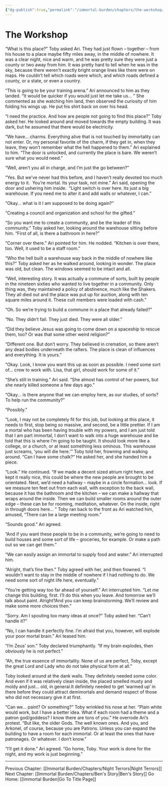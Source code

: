 ```yaml
---
{"dg-publish":true,"permalink":"/immortal-burden/chapters/the-workshop/"}
---
```


# The Workshop

“What is this place?” Toby asked Ari. They had just flown – together – from his house to a place maybe fifty miles away, in the middle of nowhere. It was a clear night, nice and warm, and he was pretty sure they were just a county or two away from him. It was pretty hard to tell when he was in the sky, because there weren’t exactly bright orange lines like there were on maps. He couldn’t tell which roads were which, and which roads defined a county, or a state, or even a country.

“This is going to be your training arena.” Ari announced to him as they landed. “It would be quicker if you would just let me take us... ” She commented as she watching him land, then observed the curiosity of him folding his wings up. He put his shirt back on over his head.

“I need the practice. And how are people not going to find this place?” Toby asked her. He looked around and moved towards the empty building. It was dark, but he assumed that there would be electricity.

“We have... charms. Everything alive that is not touched by immortality can not enter. Or, my personal favorite of the charm, if they get in, when they leave, they won’t remember what the hell happened to them.” Ari explained to him. “The door is unlocked, and currently the place is bare. We weren’t sure what you would need.”

“Well, aren’t you all in charge, and I’m just the go between?”

“Yes. But we’ve never had this before, and I haven’t really devoted too much energy to it.  You’re mortal. Its your task, not mine.” Ari said, opening the door and ushering him inside.  “Light switch is over here. Its just a big warehouse. If you need me to alter it and add walls or whatever, I can.”

“Okay... what is it I am supposed to be doing again?”

“Creating a council and organization and school for the gifted.”

“So you want me to create a community, and be the leader of this community.” Toby asked her, looking around the warehouse sitting before him. “First of all, is there a bathroom in here?”

“Corner over there.” Ari pointed for him. He nodded. “Kitchen is over there, too. Well, it used to be a staff room.”

“Who the hell built a warehouse way back in the middle of nowhere like this?” Toby asked her as he walked around, looking in wonder. The place was old, but clean. The windows seemed to be intact and all.

“Well, interesting story. It was actually a commune of sorts, built by people in the nineteen sixties who wanted to live together in a community. Only thing was, they maintained a policy of abstinence, much like the Shakers. They all died out and the place was put up for auction, along with ten square miles around it. These cult members were loaded with cash.”

“Oh. So we’re trying to build a commune in a place that already failed?”

“No. They didn’t fail. They just died. They were all older.”

“Did they believe Jesus was going to come down on a spaceship to rescue them, too? Or was that some other weird religion?”

“Different one. But don’t worry. They believed in cremation, so there aren’t any dead bodies underneath the rafters. The place is clean of influences and everything. It is yours.”

“Okay. Look, I know you want this up as soon as possible. I need some sort of... crew to work with. Lisa, that girl, should work for some of it.”

“She’s still in training.” Ari said. “She almost has control of her powers, but she nearly killed someone a few days ago.”

“Okay... is there anyone that we can employ here, as our studies, of sorts? To help run the community?”

“Possibly.”

“Look, I may not be completely fit for this job, but looking at this place, it needs to first, stop being so massive, and second, be a little prettier. If I am a mortal who has been having trouble with my powers, and I am just told that I am part immortal, I don’t want to walk into a huge warehouse and be told that this is where I’m going to be taught. It should look more like a college, or a church, or at least something less ominous. This warehouse just screams, ‘you will die here.'” Toby told her, frowning and walking around. “Can I have some chalk?” He asked her, and she handed him a piece.

“Look.” He continued. “If we made a decent sized atrium right here, and kept it really nice, this could be where the new people are brought to be orientated. Next, we’d need a hallway – maybe in a circle formation... look. If we measure ten feet out from each wall, with exception to the back wall, because it has the bathroom and the kitchen – we can make a hallway that wraps around the inside. Then we can build smaller rooms around the outer edge – these can be for rooming, meditation, whatever. On the inside, right in through doors here... ” Toby ran back to the front as Ari watched him, amused, “There can be a large meeting room.”

“Sounds good.” Ari agreed.

“And if you want these people to be in a community, we’re going to need to build houses and some sort of life – groceries, for example. Or make a path out so we can get them.”

“We can easily assign an immortal to supply food and water.” Ari interrupted him.

“Alright, that’s fine then.” Toby agreed with her, and then frowned. “I wouldn’t want to stay in the middle of nowhere if I had nothing to do. We need some sort of night life here, eventually.”

“You’re getting way too far ahead of yourself.” Ari interrupted him. “Let me change this building, first. I’ll do this when you leave. And tomorrow we’ll talk about paint. Alright?And you can keep brainstorming. We’ll review and make some more choices then.”

“Sorry. Am I spouting too many ideas at once?” Toby asked her. “Can’t handle it?”

“No, I can handle it perfectly fine. I’m afraid that you, however, will explode your poor mortal brain.” Ari teased him.

“I’m Zeus’ son.” Toby declared triumphantly. “If my brain explodes, then obviously he is not perfect.”

“Ah, the true essence of immortality. None of us are perfect, Toby, except the great Lord and Lady who do not take physical form at all.”

Toby looked around at the dank walls. They definitely needed some color. And even if it was relatively clean inside, the placed smelled musty and moldy and just... old, in general.It definitely needed to get ‘warmed up’ in there before they could attract demimortals and demand respect of those who did not necessary give it at first.

“Can we... paint? Or something?” Toby wrinkled his nose at her. “Plain white would work, but I have a better idea. What if each room had a theme and a patron god/goddess? I know there are tons of you.” He overrode Ari’s protest. “But like, the older Gods. The well known ones. And you, and Arkonel, of course, because you are Patrons. Unless you can expand the building to have a room for each immortal. Or at least the ones that have patronages. Or whatever. I don’t know.”

“I’ll get it done.” Ari agreed. “Go home, Toby. Your work is done for the night, and my work is just beginning.”

---
Previous Chapter: [[Immortal Burden/Chapters/Night Terrors\|Night Terrors]]
Next Chapter: [[Immortal Burden/Chapters/Ben's Story\|Ben's Story]]
Go Home: [[Immortal Burden\|Go To Title Page]]
  